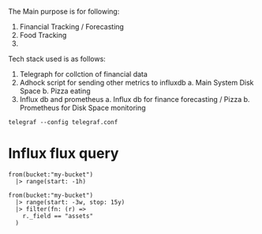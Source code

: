 The Main purpose is for following:

1. Financial Tracking / Forecasting
2. Food Tracking
3. 

Tech stack used is as follows:
1. Telegraph for collction of financial data
2. Adhock script for sending other metrics to influxdb
    a. Main System Disk Space
    b. Pizza eating
3. Influx db and prometheus
    a. Influx db for finance forecasting / Pizza
    b. Prometheus for Disk Space monitoring

```
telegraf --config telegraf.conf
```

# Influx flux query

```
from(bucket:"my-bucket")
  |> range(start: -1h)

```

```
from(bucket:"my-bucket")
  |> range(start: -3w, stop: 15y)
  |> filter(fn: (r) =>
    r._field == "assets"
  )
```


